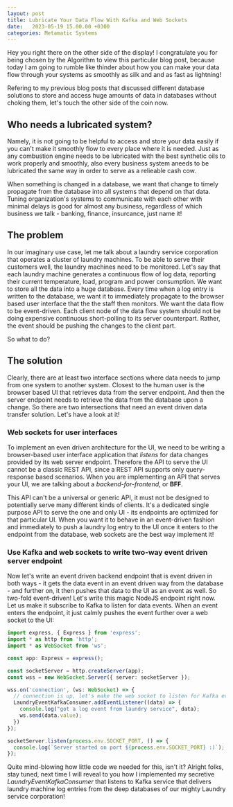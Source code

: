 ```yaml
---
layout: post
title: Lubricate Your Data Flow With Kafka and Web Sockets
date:   2023-05-19 15.00.00 +0300
categories: Metamatic Systems
---
```


Hey you right there on the other side of the display! I congratulate you for being
chosen by the Algorithm to view this particular blog post, because
today I am going to rumble like thinder about how you can make your data 
flow through your systems as smoothly as silk and and as fast as lightning!

Refering to my previous blog posts that discussed different database solutions
to store and access huge amounts of data in databases without choking them,
let's touch the other side of the coin now.

## Who needs a lubricated system?

Namely, it is not going to be helpful to access and store your data easily
if you can't make it smoothly flow to every place where it is needed.
Just as any combustion engine needs to be lubricated with the best synthetic 
oils to work properly and smoothly, also every business system aneeds to be 
lubricated the same way in order to serve as a relieable cash cow.  

When something is changed in a database, we want that change to timely propagate from the database into all systems
that depend on that data. Tuning organization's systems to communicate with each
other with minimal delays is good for almost any business, regardless of 
which business we talk - banking, finance, insurcance, just name it!

## The problem

In our imaginary use case, let me talk about a laundry service corporation that
operates a cluster of laundry machines. To be able to serve their customers
well, the laundry machines need to be monitored. Let's say that each laundry
machine generates a continuous flow of log data, reporting their current
temperature, load, program and power consumption. We want to store all the data into 
a huge database. Every time when a log entry is written to the database, 
we want it to immediately propagate to the browser based user interface that
the the staff then monitors. We want the data flow to be event-driven. 
Each client node of the data flow system should not be doing expensive continuous short-polling to 
its server counterpart. Rather, the event should be pushing the changes to the client part.

So what to do?

## The solution

Clearly, there are at least two interface sections where data needs to jump
from one system to another system. Closest to the human user is the browser based UI
that retrieves data from the server endpoint. And then the server endpoint needs to retrieve
the data from the database upon a change. So there are two intersections that need an 
event driven data transfer solution. Let's have a look at it!

### Web sockets for user interfaces

To implement an even driven architecture for the UI, we need to be writing
a browser-based user interface application that *listens* for data changes provided
by its web server endpoint. Therefore the API to serve the UI cannot be a classic REST API, 
since a REST API supports only query-response based scenarios. When you are implementing an API that
serves your UI, we are talking about a *backend-for-frontend*, or **BFF**. 

This API can't be a universal or generic API, it must not be designed to potentially serve many
different kinds of clients. It's a dedicated single purpose API to serve the one and only UI - 
its endpoints are optimized for that particular UI. When you want it to behave in an event-driven
fashion and immediately to push a laundry log entry to the UI once it enters to the endpoint 
from the database, web sockets are the best way implement it!

### Use Kafka and web sockets to write two-way event driven server endpoint

Now let's write an event driven backend endpoint that is event driven in both ways - 
it gets the data event in an event driven way from the database - and further on, it then pushes
that data to the UI as an event as well. So two-fold event-driven! Let's write this
magic NodeJS endpoint right now. Let us make it subscribe to Kafka to listen for data events.
When an event enters the endpoint, it just calmly pushes the event further over 
a web socket to the UI:

```typescript
import express, { Express } from 'express';
import * as http from 'http';
import * as WebSocket from 'ws';

const app: Express = express();

const socketServer = http.createServer(app);
const wss = new WebSocket.Server({ server: socketServer });

wss.on('connection', (ws: WebSocket) => {
  // connection is up, let's make the web socket to listen for Kafka events
  LaundryEventKafkaConsumer.addEventListener((data) => {
    console.log("got a log event from laundry service", data);
    ws.send(data.value);
  })
});

socketServer.listen(process.env.SOCKET_PORT, () => {
  console.log(`Server started on port ${process.env.SOCKET_PORT} :)`);
});

```

Quite mind-blowing how little code we needed for this, isn't it? 
Alright folks, stay tuned, next time I will reveal to you how I implemented my secretive
*LaundryEventKafkaConsumer* that listens to Kafka service that delivers
laundry machine log entries from the deep databases of our mighty
Laundry service corporation!
